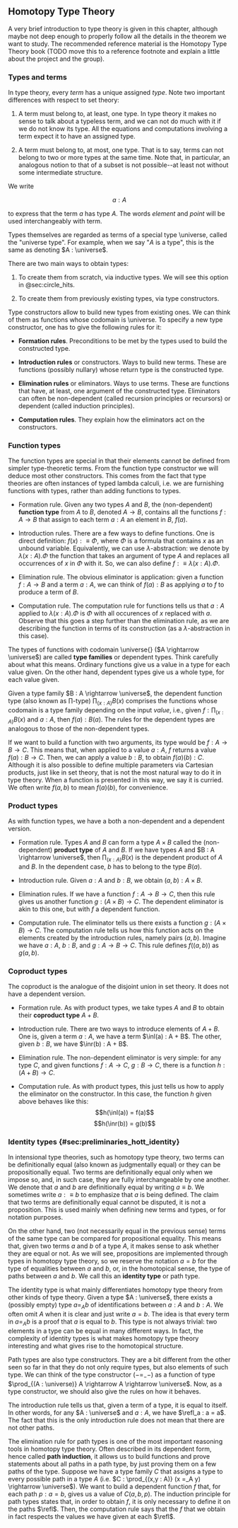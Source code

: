 ## Homotopy Type Theory

A very brief introduction to type theory is given in this chapter, although maybe not deep enough to properly follow all the details in the theorem we want to study. The recommended reference material is the Homotopy Type Theory book (TODO move this to a reference footnote and explain a little about the project and the group).


### Types and terms

In type theory, every *term* has a unique assigned *type*. Note two important differences with respect to set theory:

1. A term must belong to, at least, one type. In type theory it makes no sense to talk about a typeless term, and we can not do much with it if we do not know its type. All the equations and computations involving a term expect it to have an assigned type.

2. A term must belong to, at most, one type. That is to say, terms can not belong to two or more types at the same time. Note that, in particular, an analogous notion to that of a subset is not possible--at least not without some intermediate structure.

We write

$$
a : A
$$

to express that the term $a$ has type $A$. The words *element* and *point* will be used interchangeably with term.

Types themselves are regarded as terms of a special type \universe, called the "universe type".
For example, when we say "$A$ is a type", this is the same as denoting $A : \universe$.

There are two main ways to obtain types:

1. To create them from scratch, via inductive types. We will see this option in @sec:circle_hits.

2. To create them from previously existing types, via type constructors.

Type constructors allow to build new types from existing ones.
We can think of them as functions whose codomain is \universe.
To specify a new type constructor, one has to give the following rules for it:

- **Formation rules**.
Preconditions to be met by the types used to build the constructed type.

- **Introduction rules** or constructors.
Ways to build new terms.
These are functions (possibly nullary) whose return type is the constructed type.

- **Elimination rules** or eliminators.
Ways to use terms.
These are functions that have, at least, one argument of the constructed type.
Eliminators can often be non-dependent (called recursion principles or recursors) or dependent (called induction principles).

- **Computation rules**.
They explain how the eliminators act on the constructors.


### Function types

The function types are special in that their elements cannot be defined from simpler type-theoretic terms.
From the function type constructor we will deduce most other constructors.
This comes from the fact that type theories are often instances of typed lambda calculi, i.e. we are furnishing functions with types, rather than adding functions to types.

- Formation rule.
Given any two types $A$ and $B$, the (non-dependent) **function type** from $A$ to $B$, denoted $A \rightarrow B$, contains all the functions $f : A \rightarrow B$ that assign to each term $a : A$ an element in $B$, $f(a)$.

- Introduction rules.
There are a few ways to define functions.
One is direct definition: $f(x) :\equiv \Phi$, where $\Phi$ is a formula that contains $x$ as an unbound variable.
Equivalently, we can use $\lambda$-abstraction: we denote by $\lambda (x : A).\Phi$ the function that takes an argument of type $A$ and replaces all occurrences of $x$ in $\Phi$ with it.
So, we can also define $f :\equiv \lambda (x : A).\Phi$.

- Elimination rule.
The obvious eliminator is application: given a function $f : A \rightarrow B$ and a term $a : A$, we can think of $f(a) : B$ as applying $a$ to $f$ to produce a term of $B$.

- Computation rule.
The computation rule for functions tells us that $a : A$ applied to $\lambda(x : A).\Phi$ is $\Phi$ with all occurences of $x$ replaced with $a$.
Observe that this goes a step further than the elimination rule, as we are describing the function in terms of its construction (as a $\lambda$-abstraction in this case).

The types of functions with codomain \universe{} ($A \rightarrow \universe$) are called **type families** or dependent types.
Think carefully about what this means.
Ordinary functions give us a value in a type for each value given.
On the other hand, dependent types give us a whole type, for each value given.

Given a type family $B : A \rightarrow \universe$, the dependent function type (also known as $\prod$-type) $\prod_{(x : A)}B(x)$ comprises the functions whose codomain is a type family depending on the input *value*, i.e., given $f : \prod_{(x : A)} B(x)$ and $a : A$, then $f(a) : B(a)$.
The rules for the dependent types are analogous to those of the non-dependent types.

If we want to build a function with two arguments, its type would be $f : A \rightarrow B \rightarrow C$.
This means that, when applied to a value $a : A$, $f$ returns a value $f(a) : B \rightarrow C$.
Then, we can apply a value $b : B$, to obtain $f(a)(b) : C$.
Although it is also possible to define multiple parameters via Cartesian products, just like in set theory, that is not the most natural way to do it in type theory.
When a function is presented in this way, we say it is curried.
We often write $f(a,b)$ to mean $f(a)(b)$, for convenience.


### Product types

As with function types, we have a both a non-dependent and a dependent version.

- Formation rule.
Types $A$ and $B$ can form a type $A \times B$ called the (non-dependent) **product type** of $A$ and $B$.
If we have types $A$ and $B : A \rightarrow \universe$, then $\prod_{(x : A)} B(x)$ is the dependent product of $A$ and $B$.
In the dependent case, $b$ has to belong to the type $B(a)$.

- Introduction rule.
Given $a : A$ and $b : B$, we obtain $(a,b) : A \times B$.

- Elimination rules.
If we have a function $f : A \rightarrow B \rightarrow C$, then this rule gives us another function $g : (A \times B) \rightarrow C$.
The dependent eliminator is akin to this one, but with $f$ a dependent function.

- Computation rule.
The eliminator tells us there exists a function $g : (A \times B) \rightarrow C$.
The computation rule tells us how this function acts on the elements created by the introduction rules, namely pairs $(a,b)$.
Imagine we have $a : A$, $b : B$, and $g : A \rightarrow B \rightarrow C$.
This rule defines $f((a,b))$ as $g(a,b)$.


### Coproduct types

The coproduct is the analogue of the disjoint union in set theory.
It does not have a dependent version.

- Formation rule.
As with product types, we take types $A$ and $B$ to obtain their **coproduct type** $A + B$.

- Introduction rule.
There are two ways to introduce elements of $A + B$.
One is, given a term $a : A$, we have a term $\inl(a) : A + B$.
The other, given $b : B$, we have $\inr(b) : A + B$.

- Elimination rule.
The non-dependent eliminator is very simple: for any type $C$, and given functions $f : A \rightarrow C$, $g: B \rightarrow C$, there is a function $h : (A + B) \rightarrow C$.

- Computation rule.
As with product types, this just tells us how to apply the eliminator on the constructor. In this case, the function $h$ given above behaves like this:
  $$h(\inl(a)) = f(a)$$
  $$h(\inr(b)) = g(b)$$


### Identity types {#sec:preliminaries_hott_identity}

In intensional type theories, such as homotopy type theory, two terms can be definitionally equal (also known as judgmentally equal) or they can be propositionally equal.
Two terms are definitionally equal only when we impose so, and, in such case, they are fully interchangeable by one another.
We denote that $a$ and $b$ are definitionally equal by writing $a \equiv b$.
We sometimes write $a :\equiv b$ to emphasize that $a$ is being defined.
The claim that two terms are definitionally equal cannot be disputed, it is not a proposition.
This is used mainly when defining new terms and types, or for notation purposes.

On the other hand, two (not necessarily equal in the previous sense) terms of the same type can be compared for propositional equality.
This means that, given two terms $a$ and $b$ of a type $A$, it makes sense to ask whether they are equal or not.
As we will see, propositions are implemented through types in homotopy type theory, so we reserve the notation $a = b$ for the type of equalities between $a$ and $b$, or, in the homotopical sense, the type of paths between $a$ and $b$.
We call this an **identity type** or path type.

The identity type is what mainly differentiates homotopy type theory from other kinds of type theory. Given a type $A : \universe$, there exists a (possibly empty) type $a =_A b$ of identifications between $a : A$ and $b : A$.
We often omit $A$ when it is clear and just write $a = b$.
The idea is that every term in $a =_A b$ is a proof that $a$ is equal to $b$.
This type is not always trivial: two elements in a type can be equal in many different ways.
In fact, the complexity of identity types is what makes homotopy type theory interesting and what gives rise to the homotopical structure.

Path types are also type constructors. They are a bit different from the other seen so far in that they do not only require types, but also elements of such type.
We can think of the type constructor $(-=_{-}-)$ as a function of type $\prod_{(A : \universe)} A \rightarrow A \rightarrow \universe$.
Now, as a type constructor, we should also give the rules on how it behaves.

The introduction rule tells us that, given a term of a type, it is equal to itself.
In other words, for any $A : \universe$ and $a : A$, we have $\refl_a : a = a$.
The fact that this is the only introduction rule does not mean that there are not other paths.

The elimination rule for path types is one of the most important reasoning tools in homotopy type theory.
Often described in its dependent form, hence called **path induction**, it allows us to build functions and prove statements about all paths in a path type, by just proving them on a few paths of the type.
Suppose we have a type family $C$ that assigns a type to every possible path in a type $A$ (i.e. $C : \prod_{(x,y : A)} (x =_A y) \rightarrow \universe$).
We want to build a dependent function $f$ that, for each path $p : a = b$, gives us a value of $C(a,b,p)$.
The induction principle for path types states that, in order to obtain $f$, it is only necessary to define it on the paths $\refl$.
Then, the computation rule says that the $f$ that we obtain in fact respects the values we have given at each $\refl$.
